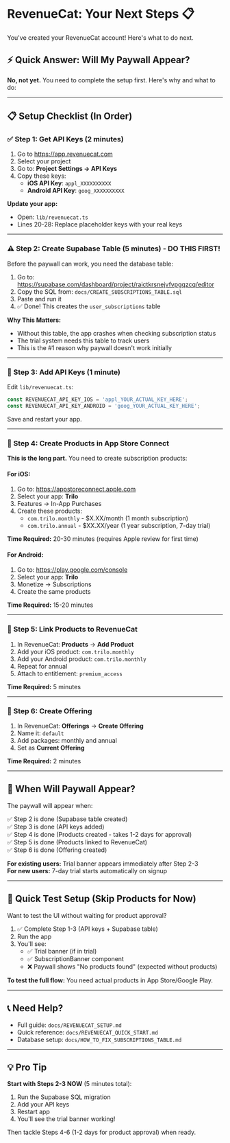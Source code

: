 # RevenueCat: Your Next Steps 📋

You've created your RevenueCat account! Here's what to do next.

## ⚡ Quick Answer: Will My Paywall Appear?

**No, not yet.** You need to complete the setup first. Here's why and what to do:

---

## 📋 Setup Checklist (In Order)

### ✅ Step 1: Get API Keys (2 minutes)

1. Go to https://app.revenuecat.com
2. Select your project
3. Go to: **Project Settings → API Keys**
4. Copy these keys:
   - **iOS API Key**: `appl_XXXXXXXXXX`
   - **Android API Key**: `goog_XXXXXXXXXX`

**Update your app:**
- Open: `lib/revenuecat.ts`
- Lines 20-28: Replace placeholder keys with your real keys

---

### ⚠️ Step 2: Create Supabase Table (5 minutes) - **DO THIS FIRST!**

Before the paywall can work, you need the database table:

1. Go to: https://supabase.com/dashboard/project/raictkrsnejvfvpgqzcq/editor
2. Copy the SQL from: `docs/CREATE_SUBSCRIPTIONS_TABLE.sql`
3. Paste and run it
4. ✅ Done! This creates the `user_subscriptions` table

**Why This Matters:**
- Without this table, the app crashes when checking subscription status
- The trial system needs this table to track users
- This is the #1 reason why paywall doesn't work initially

---

### 🎯 Step 3: Add API Keys (1 minute)

Edit `lib/revenuecat.ts`:

```typescript
const REVENUECAT_API_KEY_IOS = 'appl_YOUR_ACTUAL_KEY_HERE';
const REVENUECAT_API_KEY_ANDROID = 'goog_YOUR_ACTUAL_KEY_HERE';
```

Save and restart your app.

---

### 📱 Step 4: Create Products in App Store Connect

**This is the long part.** You need to create subscription products:

#### For iOS:
1. Go to: https://appstoreconnect.apple.com
2. Select your app: **Trilo**
3. Features → In-App Purchases
4. Create these products:
   - `com.trilo.monthly` - $X.XX/month (1 month subscription)
   - `com.trilo.annual` - $XX.XX/year (1 year subscription, 7-day trial)

**Time Required:** 20-30 minutes (requires Apple review for first time)

#### For Android:
1. Go to: https://play.google.com/console
2. Select your app: **Trilo**
3. Monetize → Subscriptions
4. Create the same products

**Time Required:** 15-20 minutes

---

### 🔗 Step 5: Link Products to RevenueCat

1. In RevenueCat: **Products** → **Add Product**
2. Add your iOS product: `com.trilo.monthly`
3. Add your Android product: `com.trilo.monthly` 
4. Repeat for annual
5. Attach to entitlement: `premium_access`

**Time Required:** 5 minutes

---

### 🎁 Step 6: Create Offering

1. In RevenueCat: **Offerings** → **Create Offering**
2. Name it: `default`
3. Add packages: monthly and annual
4. Set as **Current Offering**

**Time Required:** 2 minutes

---

## 🎉 When Will Paywall Appear?

The paywall will appear when:

✅ Step 2 is done (Supabase table created)  
✅ Step 3 is done (API keys added)  
✅ Step 4 is done (Products created - takes 1-2 days for approval)  
✅ Step 5 is done (Products linked to RevenueCat)  
✅ Step 6 is done (Offering created)  

**For existing users:** Trial banner appears immediately after Step 2-3  
**For new users:** 7-day trial starts automatically on signup

---

## 🚀 Quick Test Setup (Skip Products for Now)

Want to test the UI without waiting for product approval?

1. ✅ Complete Step 1-3 (API keys + Supabase table)
2. Run the app
3. You'll see:
   - ✅ Trial banner (if in trial)
   - ✅ SubscriptionBanner component
   - ❌ Paywall shows "No products found" (expected without products)

**To test the full flow:** You need actual products in App Store/Google Play.

---

## 📞 Need Help?

- Full guide: `docs/REVENUECAT_SETUP.md`
- Quick reference: `docs/REVENUECAT_QUICK_START.md`
- Database setup: `docs/HOW_TO_FIX_SUBSCRIPTIONS_TABLE.md`

---

## 💡 Pro Tip

**Start with Steps 2-3 NOW** (5 minutes total):
1. Run the Supabase SQL migration
2. Add your API keys
3. Restart app
4. You'll see the trial banner working!

Then tackle Steps 4-6 (1-2 days for product approval) when ready.


